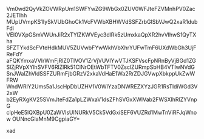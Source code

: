 Vm0wd2QyVkZOVWRpUm1SWFYwZG9WbGx0ZUV0WFJteFZVMnhPV0Zac2JETlhh
MUpUVmpKS1IySkVUbGhoCk1VcFVWbXBHWVdSSFZrbGlSbVJwQ2xaR1dubFdi
VEI0VXpGSmVWUnJiR2xTYlZKWVEyc3dlRk5zUmxkaQpXR2hvVlhwS1QyTXha
SFZTYkdScFVteHdkMUV5ZUVwbFYwWkhVbXhrYUFwTmF6UXdWbGh3UjFReFdY
aFQKYmxaVVlrWmFjRlZ0TlVOV1ZrVjVUVlYwVTJKSFVscFpNRnByVjBGd1ZG
SlZjRVpXYlhSVFV6RlZlRk51ClNrOEtWbTFTV0ZsclZURmpSbHB4VTIwNVdG
SnJWalZhVldSSFZURmFjbGRzV2xkaVdHaE1Wa2RrZDJGVwpXbkppUkZwWFRW
WndWRlY2Ums5a1JscHpDbUZHV1V0WlYzaDNWREZXYzJGR1RsTldiWGd3V2xW
b2EyRXgKV25SVmJteFdZa1pLZWxaV1dsZFhSVGxXWlVab2FWSXlhRlZYVnpG
clpHeE5lQXBpU0ZaWVlsUlNURkV5Ck5VdGxiSEF6VUZRd1MwTnViRFJqWnow
OUNncGlaMnM9CgpiaGY=

xad